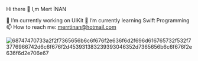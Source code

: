 Hi there 👋 I,m Mert İNAN


 🔭 I’m currently working on UIKit
 🌱 I’m currently learning Swift Programming
  📫 How to reach me: merrtinan@hotmail.com
  



![68747470733a2f2f7365656b6c6f676f2e636f6d2f696d616765732f532f73776966742d6c6f676f2d453931383239393046352d7365656b6c6f676f2e636f6d2e706e67](https://user-images.githubusercontent.com/96769415/197525533-51eb6c85-4b14-4bdd-8e0a-44493e30d5a5.png)

